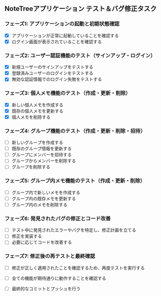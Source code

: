 ## NoteTreeアプリケーション テスト＆バグ修正タスク

### フェーズ1: アプリケーションの起動と初期状態確認
- [x] アプリケーションが正常に起動していることを確認する
- [x] ログイン画面が表示されていることを確認する

### フェーズ2: ユーザー認証機能のテスト（サインアップ・ログイン）
- [x] 新規ユーザーのサインアップをテストする
- [x] 登録済みユーザーのログインをテストする
- [x] 無効な認証情報でのログイン失敗をテストする

### フェーズ3: 個人メモ機能のテスト（作成・更新・削除）
- [x] 新しい個人メモを作成する
- [x] 既存の個人メモを更新する
- [x] 個人メモを削除する

### フェーズ4: グループ機能のテスト（作成・更新・削除・招待）
- [ ] 新しいグループを作成する
- [ ] 既存のグループ情報を更新する
- [ ] グループにメンバーを招待する
- [ ] グループからメンバーを削除する
- [ ] グループを削除する

### フェーズ5: グループ内メモ機能のテスト（作成・更新・削除）
- [ ] グループ内で新しいメモを作成する
- [ ] グループ内の既存メモを更新する
- [ ] グループ内のメモを削除する

### フェーズ6: 発見されたバグの修正とコード改善
- [ ] テスト中に発見されたエラーやバグを特定し、修正計画を立てる
- [ ] 修正を実装する
- [ ] 必要に応じてコードを改善する

### フェーズ7: 修正後の再テストと最終確認
- [ ] 修正が正しく適用されたことを確認するため、再度テストを実行する
- [ ] 全ての機能が期待通りに動作することを確認する
- [ ] 最終的なコミットとプッシュを行う


